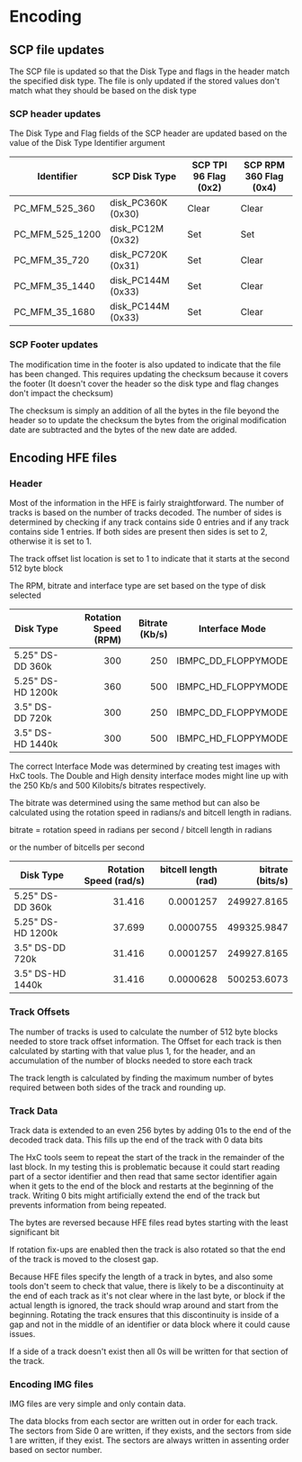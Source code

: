 # Encoding

## SCP file updates

The SCP file is updated so that the Disk Type and flags in the header match the specified disk type. The file is only updated if the
stored values don't match what they should be based on the disk type

### SCP header updates

The Disk Type and Flag fields of the SCP header are updated based on the value of the Disk Type Identifier argument

| Identifier | SCP Disk Type | SCP TPI 96 Flag (0x2) | SCP RPM 360 Flag (0x4) |
| ---------- | ------------- | --------------------- | ---------------------- |
| PC_MFM_525_360  | disk_PC360K (0x30) | Clear | Clear |
| PC_MFM_525_1200 | disk_PC12M (0x32) | Set | Set |
| PC_MFM_35_720   | disk_PC720K (0x31) | Set | Clear |
| PC_MFM_35_1440 | disk_PC144M (0x33) | Set | Clear |
| PC_MFM_35_1680 | disk_PC144M (0x33) | Set | Clear |

### SCP Footer updates

The modification time in the footer is also updated to indicate that the file has been changed. This requires updating the checksum
because it covers the footer (It doesn't cover the header so the disk type and flag changes don't impact the checksum)

The checksum is simply an addition of all the bytes in the file beyond the header so to update the checksum the bytes from the original
modification date are subtracted and the bytes of the new date are added.

## Encoding HFE files

### Header

Most of the information in the HFE is fairly straightforward. The number of tracks is based on the number of tracks decoded.
The number of sides is determined by checking if any track contains side 0 entries and if any track contains side 1 entries.
If both sides are present then sides is set to 2, otherwise it is set to 1.

The track offset list location is set to 1 to indicate that it starts at the second 512 byte block

The RPM, bitrate and interface type are set based on the type of disk selected

| Disk Type | Rotation Speed (RPM) | Bitrate (Kb/s) | Interface Mode |
| --- | ---: |  ---: | --- |
| 5.25" DS-DD 360k | 300 | 250 | IBMPC_DD_FLOPPYMODE |
| 5.25" DS-HD 1200k | 360 | 500 | IBMPC_HD_FLOPPYMODE  |
| 3.5" DS-DD 720k | 300 | 250 | IBMPC_DD_FLOPPYMODE |
| 3.5" DS-HD 1440k | 300 | 500 | IBMPC_HD_FLOPPYMODE |

The correct Interface Mode was determined by creating test images with HxC tools. The Double and High density interface modes might line up
with the 250 Kb/s and 500 Kilobits/s bitrates respectively.

The bitrate was determined using the same method but can also be calculated using the rotation speed in radians/s
and bitcell length in radians.

bitrate = rotation speed in radians per second / bitcell length in radians

or the number of bitcells per second

| Disk Type | Rotation Speed (rad/s) | bitcell length (rad) | bitrate (bits/s) |
| --- | ---: |  ---: |  ---: |
| 5.25" DS-DD 360k | 31.416 | 0.0001257 | 249927.8165 |
| 5.25" DS-HD 1200k | 37.699 | 0.0000755 | 499325.9847 |
| 3.5" DS-DD 720k | 31.416 | 0.0001257 | 249927.8165 |
| 3.5" DS-HD 1440k | 31.416 | 0.0000628 | 500253.6073 |

### Track Offsets

The number of tracks is used to calculate the number of 512 byte blocks needed to store track offset information. The Offset for each
track is then calculated by starting with that value plus 1, for the header, and an accumulation of the number of blocks needed to store
each track

The track length is calculated by finding the maximum number of bytes required between both sides of the track and rounding up.

### Track Data

Track data is extended to an even 256 bytes by adding 01s to the end of the decoded track data. This fills up the end of the track with 0 data bits

The HxC tools seem to repeat the start of the track in the remainder of the last block. In my testing this is problematic because it could
start reading part of a sector identifier and then read that same sector identifier again when it gets to the end of the block and restarts
at the beginning of the track. Writing 0 bits might artificially extend the end of the track but prevents information from being repeated.

The bytes are reversed because HFE files read bytes starting with the least significant bit

If rotation fix-ups are enabled then the track is also rotated so that the end of the track is moved to the closest gap.

Because HFE files specify the length of a track in bytes, and also some tools don't seem to check that value, there is likely to
be a discontinuity at the end of each track as it's not clear where in the last byte, or block if the actual length is ignored, the
track should wrap around and start from the beginning. Rotating the track ensures that this discontinuity is inside of a gap and not
in the middle of an identifier or data block where it could cause issues.

If a side of a track doesn't exist then all 0s will be written for that section of the track.

### Encoding IMG files

IMG files are very simple and only contain data.

The data blocks from each sector are written out in order for each track. The sectors from Side 0 are written, if they exists,
and the sectors from side 1 are written, if they exist. The sectors are always written in assenting order based on sector number.
